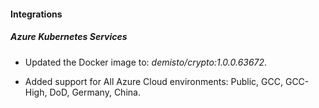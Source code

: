 
#### Integrations

##### Azure Kubernetes Services

- Updated the Docker image to: *demisto/crypto:1.0.0.63672*.



- Added support for All Azure Cloud environments: Public, GCC, GCC-High, DoD, Germany, China. 

